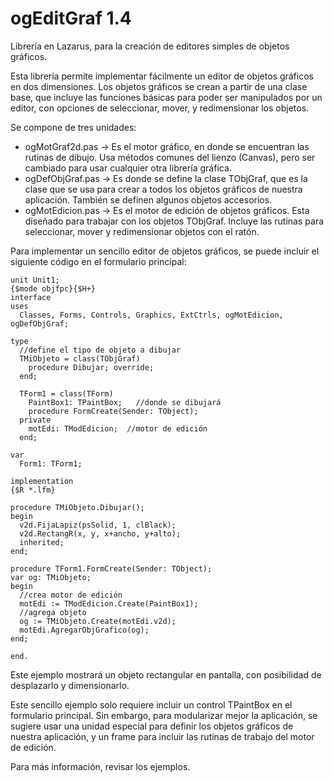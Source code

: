 ogEditGraf 1.4
===============

Librería en Lazarus, para la creación de editores simples de objetos gráficos.

Esta librería permite implementar fácilmente un editor de objetos gráficos en dos dimensiones. Los objetos gráficos se crean a partir de una clase base, que incluye las funciones básicas para poder ser manipulados por un editor, con opciones de seleccionar, mover, y redimensionar los objetos. 

Se compone de tres unidades:

* ogMotGraf2d.pas -> Es el motor gráfico, en donde se encuentran las rutinas de dibujo. Usa métodos comunes del lienzo (Canvas), pero ser cambiado para usar cualquier otra librería gráfica.
* ogDefObjGraf.pas -> Es donde se define la clase TObjGraf, que es la clase que se usa para crear a todos los objetos gráficos de nuestra aplicación. También se definen algunos objetos accesorios.
* ogMotEdicion.pas -> Es el motor de edición de objetos gráficos. Esta diseñado para trabajar con los objetos TObjGraf. Incluye las rutinas para seleccionar, mover y redimensionar objetos con el ratón.

Para implementar un sencillo editor de objetos gráficos, se puede incluir el siguiente código en el formulario principal:

```
unit Unit1;
{$mode objfpc}{$H+}
interface
uses
  Classes, Forms, Controls, Graphics, ExtCtrls, ogMotEdicion, ogDefObjGraf;

type
  //define el tipo de objeto a dibujar
  TMiObjeto = class(TObjGraf)
    procedure Dibujar; override;
  end;

  TForm1 = class(TForm)
    PaintBox1: TPaintBox;   //donde se dibujará
    procedure FormCreate(Sender: TObject);
  private
    motEdi: TModEdicion;  //motor de edición
  end;

var
  Form1: TForm1;

implementation
{$R *.lfm}

procedure TMiObjeto.Dibujar();
begin
  v2d.FijaLapiz(psSolid, 1, clBlack);
  v2d.RectangR(x, y, x+ancho, y+alto);
  inherited;
end;

procedure TForm1.FormCreate(Sender: TObject);
var og: TMiObjeto;
begin
  //crea motor de edición
  motEdi := TModEdicion.Create(PaintBox1);
  //agrega objeto
  og := TMiObjeto.Create(motEdi.v2d);
  motEdi.AgregarObjGrafico(og);
end;

end.
```

Este ejemplo mostrará un objeto rectangular en pantalla, con posibilidad de desplazarlo y dimensionarlo.

Este sencillo ejemplo solo requiere incluir un control TPaintBox en el formulario principal. Sin embargo, para modularizar mejor la aplicación, se sugiere usar una unidad especial para definir los objetos gráficos de nuestra aplicación, y un frame para incluir las rutinas de trabajo del motor de edición.

Para más información, revisar los ejemplos.
